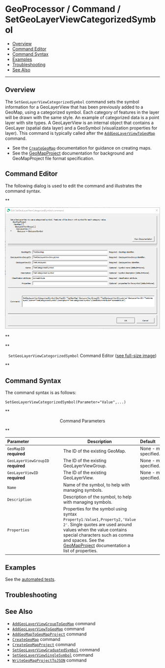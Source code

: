 # GeoProcessor / Command / SetGeoLayerViewCategorizedSymbol #

* [Overview](#overview)
* [Command Editor](#command-editor)
* [Command Syntax](#command-syntax)
* [Examples](#examples)
* [Troubleshooting](#troubleshooting)
* [See Also](#see-also)

-------------------------

## Overview ##

The `SetGeoLayerViewCategorizedSymbol` command sets the symbol information for a GeoLayerView that has been previously added to a GeoMap,
using a categorized symbol.  Each category of features in the layer will be drawn with the same style.
An example of categorized data is a point layer with site types.
A GeoLayerView is an internal object that contains a GeoLayer (spatial data layer) and a GeoSymbol (visualization properties for layer).
This command is typically called after the [`AddGeoLayerViewToGeoMap`](../AddGeoLayerViewToGeoMap/AddGeoLayerViewToGeoMap.md) command.

* See the [`CreateGeoMap`](../CreateGeoMap/CreateGeoMap.md) documentation for guidance on creating maps.
* See the [GeoMapProject](../../appendix-geomapproject/geomapproject.md) documentation for background and GeoMapProject file format specification.

## Command Editor ##

The following dialog is used to edit the command and illustrates the command syntax.

**<p style="text-align: center;">
![SetGeoLayerViewCategorizedSymbol](SetGeoLayerViewCategorizedSymbol.png)
</p>**

**<p style="text-align: center;">
`SetGeoLayerViewCategorizedSymbol` Command Editor (<a href="../SetGeoLayerViewCategorizedSymbol.png">see full-size image</a>)
</p>**

## Command Syntax ##

The command syntax is as follows:

```text
SetGeoLayerViewCategorizedSymbol(Parameter="Value",...)
```
**<p style="text-align: center;">
Command Parameters
</p>**

| **Parameter**&nbsp;&nbsp;&nbsp;&nbsp;&nbsp;&nbsp;&nbsp;&nbsp;&nbsp;&nbsp;&nbsp;&nbsp;&nbsp;&nbsp;&nbsp;&nbsp;&nbsp;&nbsp;&nbsp;&nbsp;&nbsp;&nbsp;&nbsp;&nbsp;&nbsp;&nbsp; | **Description** | **Default**&nbsp;&nbsp;&nbsp;&nbsp;&nbsp;&nbsp;&nbsp;&nbsp;&nbsp;&nbsp;&nbsp;&nbsp;&nbsp;&nbsp;&nbsp;&nbsp;&nbsp;&nbsp; |
| --------------|-----------------|----------------- |
| `GeoMapID` <br> **required** | The ID of the existing GeoMap. | None - must be specified. |
| `GeoLayerViewGroupID` <br> **required** | The ID of the existing GeoLayerViewGroup. | None - must be specified. |
| `GeoLayerViewID` <br> **required** | The ID of the existing GeoLayerView. | None - must be specified. |
| `Name` | Name of the symbol, to help with managing symbols. | |
| `Description` | Description of the symbol, to help with managing symbols. | |
| `Properties` | Properties for the symbol using syntax `Property1:Value1,Property2,'Value 2'`.  Single quotes are used around values when the value contains special characters such as comma and spaces.  See the [GeoMapProject](../../appendix-geomapproject/geomapproject.md) documentation a list of properties. |  |

## Examples ##

See the [automated tests](https://github.com/OpenWaterFoundation/owf-app-geoprocessor-python-test/tree/master/test/commands/SetGeoLayerViewCategorizedSymbol).

## Troubleshooting ##

## See Also ##

* [`AddGeoLayerViewGroupToGeoMap`](../AddGeoLayerViewGroupToGeoMap/AddGeoLayerViewGroupToGeoMap.md) command
* [`AddGeoLayerViewToGeoMap`](../AddGeoLayerViewToGeoMap/AddGeoLayerViewToGeoMap.md) command
* [`AddGeoMapToGeoMapProject`](../AddGeoMapToGeoMapProject/AddGeoMapToGeoMapProject.md) command
* [`CreateGeoMap`](../CreateGeoMap/CreateGeoMap.md) command
* [`CreateGeoMapProject`](../CreateGeoMapProject/CreateGeoMapProject.md) command
* [`SetGeoLayerViewGraduatedSymbol`](../SetGeoLayerViewGraduatedSymbol/SetGeoLayerViewGraduatedSymbol.md) command
* [`SetGeoLayerViewSingleSymbol`](../SetGeoLayerViewSingleSymbol/SetGeoLayerViewSingleSymbol.md) command
* [`WriteGeoMapProjectToJSON`](../WriteGeoMapProjectToJSON/WriteGeoMapProjectToJSON.md) command
